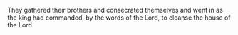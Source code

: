 They gathered their brothers and consecrated themselves and went in as the king had commanded, by the words of the Lord, to cleanse the house of the Lord.

